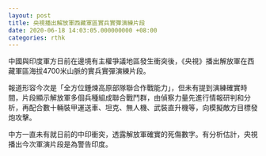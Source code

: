 ```yaml
---
layout: post
title: 央視播出解放軍西藏軍區實兵實彈演練片段
date: 2020-06-18 14:03:05.000000000 +08:00
categories: rthk
---
```


中國與印度軍方日前在邊境有主權爭議地區發生衝突後，《央視》播出解放軍在西藏軍區海拔4700米山脈的實兵實彈演練片段。

報道形容今次是「全方位錘煉高原部隊聯合作戰能力」，但未有提到演練確實時間，片段顯示解放軍多個兵種組成聯合戰鬥群，由偵察力量先進行情報研判和分析，再配合數十輛裝甲運送車、坦克、無人機、武裝直升機等，向模擬敵方目標發炮攻擊。

中方一直未有就日前的中印衝突，透露解放軍確實的死傷數字。有分析估計，央視播出今次軍演片段是為警告印度。
